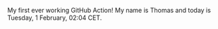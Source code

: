 My first ever working GitHub Action!
My name is Thomas and today is Tuesday, 1 February, 02:04 CET. 
